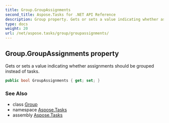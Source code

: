 ```yaml
---
title: Group.GroupAssignments
second_title: Aspose.Tasks for .NET API Reference
description: Group property. Gets or sets a value indicating whether assignments should be grouped instead of tasks
type: docs
weight: 20
url: /net/aspose.tasks/group/groupassignments/
---
```

## Group.GroupAssignments property

Gets or sets a value indicating whether assignments should be grouped instead of tasks.

```csharp
public bool GroupAssignments { get; set; }
```

### See Also

* class [Group](../)
* namespace [Aspose.Tasks](../../group/)
* assembly [Aspose.Tasks](../../../)


